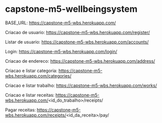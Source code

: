 # capstone-m5-wellbeingsystem

BASE_URL: https://capstone-m5-wbs.herokuapp.com/

Criacao de usuario: https://capstone-m5-wbs.herokuapp.com/register/

Listar de usuario: https://capstone-m5-wbs.herokuapp.com/accounts/

Login: https://capstone-m5-wbs.herokuapp.com/login/

Criacao de endereco: https://capstone-m5-wbs.herokuapp.com/address/

Criacao e listar categoria: https://capstone-m5-wbs.herokuapp.com/categories/

Criacao e listar trabalho: https://capstone-m5-wbs.herokuapp.com/works/

Criacao e listar receitas: https://capstone-m5-wbs.herokuapp.com/<id_do_trabalho>/receipts/

Pagar receitas: https://capstone-m5-wbs.herokuapp.com/receipts/<id_da_receita>/pay/
